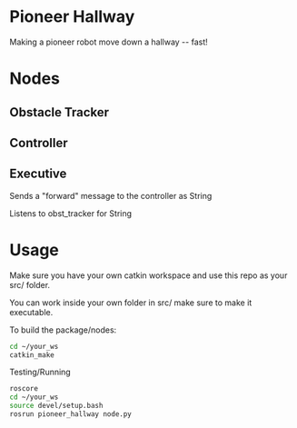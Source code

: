# Pioneer Hallway

Making a pioneer robot move down a hallway -- fast!

# Nodes

## Obstacle Tracker

## Controller

## Executive

   Sends a "forward" message to the controller as String

   Listens to obst_tracker for String

# Usage

Make sure you have your own catkin workspace and use this repo as your src/ folder.

You can work inside your own folder in src/ make sure to make it executable.

To build the package/nodes:
```bash
cd ~/your_ws
catkin_make
```

Testing/Running

```bash
roscore
cd ~/your_ws
source devel/setup.bash
rosrun pioneer_hallway node.py
```